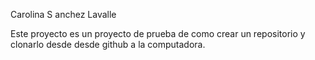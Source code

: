 Carolina S anchez Lavalle

Este proyecto es un proyecto de prueba de como crear un repositorio y clonarlo desde desde github a la computadora.

